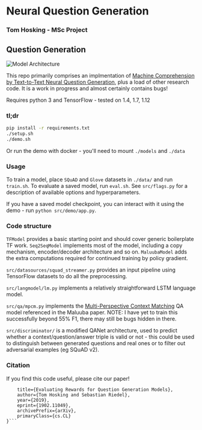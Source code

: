 # Neural Question Generation

### Tom Hosking - MSc Project

## Question Generation

![Model Architecture](https://github.com/bloomsburyai/question-generation/raw/master/docs/qgen_arch-1.jpg "Model Architecture")


This repo primarily comprises an implmentation of [Machine Comprehension by Text-to-Text Neural Question Generation](https://arxiv.org/pdf/1705.02012.pdf), plus a load of other research code. It is a work in progress and almost certainly contains bugs!

Requires python 3 and TensorFlow - tested on 1.4, 1.7, 1.12

### tl;dr

```bash
pip install -r requirements.txt
./setup.sh
./demo.sh
```

Or run the demo with docker - you'll need to mount `./models` and `./data`

### Usage

To train a model, place `SQuAD` and `Glove` datasets in `./data/` and run `train.sh`. To evaluate a saved model, run `eval.sh`. See `src/flags.py` for a description of available options and hyperparameters.

If you have a saved model checkpoint, you can interact with it using the demo - run `python src/demo/app.py`.

### Code structure

`TFModel` provides a basic starting point and should cover generic boilerplate TF work. `Seq2SeqModel` implements most of the model, including a copy mechanism, encoder/decoder architecture and so on. `MaluubaModel` adds the extra computations required for continued training by policy gradient.

`src/datasources/squad_streamer.py` provides an input pipeline using TensorFlow datasets to do all the preprocessing.

`src/langmodel/lm.py` implements a relatively straightforward LSTM language model.

`src/qa/mpcm.py` implements the [Multi-Perspective Context Matching](https://arxiv.org/pdf/1612.04211.pdf) QA model referenced in the Maluuba paper. NOTE: I have yet to train this successfully beyond 55% F1, there may still be bugs hidden in there.

`src/discriminator/` is a modified QANet architecture, used to predict whether a context/question/answer triple is valid or not - this could be used to distinguish between generated questions and real ones or to filter out adversarial examples (eg SQuAD v2).

### Citation

If you find this code useful, please cite our paper!

```@misc{hosking2019evaluating,
    title={Evaluating Rewards for Question Generation Models},
    author={Tom Hosking and Sebastian Riedel},
    year={2019},
    eprint={1902.11049},
    archivePrefix={arXiv},
    primaryClass={cs.CL}
}```

